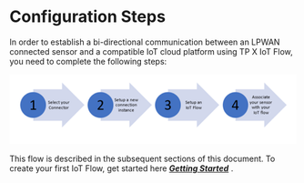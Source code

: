 # Configuration Steps

In order to establish a bi-directional communication between an LPWAN connected sensor and a compatible IoT cloud platform
using TP X IoT Flow, you need to complete the following steps:

![img.png](./images/step.png)

This flow is described in the subsequent sections of this document.
To create your first IoT Flow, get started here  ***[Getting Started](/Getting_Started/Getting_Started_ThingPark/)*** .


